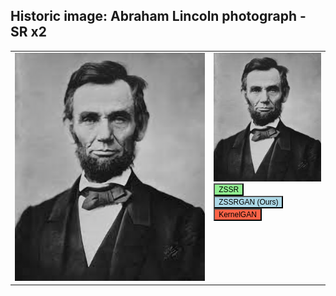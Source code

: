 ## Historic image: Abraham Lincoln photograph - SR x2

<html>
<head>
<style>
table, th, td {
  border: 0px solid black;
}
</style>
</head>
<body>

<table>
    <tbody>
        <tr class="shadow f1_card">
            <td rowspan="1" valign="top">
                <img src="Lincoln_ZSSR.png" id="Lincoln switch"/>
            </td>
            <td rowspan="1" valign="top">
                <img src="Lincoln.png"/>
                <br>
                <button onclick="change_img('Lincoln', 'ZSSR')" 
      style="font-size: 12px;background-color:lightgreen">ZSSR</button>
                <br>
                <button onclick="change_img('Lincoln', 'ZSSRGAN')"
      style="font-size: 12px;background-color:lightblue">ZSSRGAN (Ours)</button>
                <br>
                <button onclick="change_img('Lincoln', 'KERGAN')"
      style="font-size: 12px;background-color:tomato">KernelGAN</button>
            </td>
        </tr>
    </tbody>
</table>

</body>
<script>
function change_img(name, method) {
  document.getElementById(name + " switch").src = "../ZSSRGAN/" + name + "_" + method + ".png";
}
</script>
</html>
